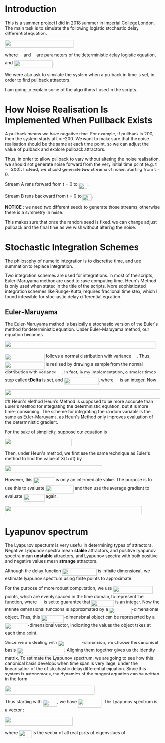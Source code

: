 
# Introduction  
This is a summer project I did in 2018 summer in Imperial College London. The main task is to simulate the following logistic stochastic delay differential equation. 

<img src="/tex/d54e858e85ff6acf67687130083eb796.svg?invert_in_darkmode&sanitize=true" align=middle width=221.58144525pt height=24.65753399999998pt/>

where <img src="/tex/c745b9b57c145ec5577b82542b2df546.svg?invert_in_darkmode&sanitize=true" align=middle width=10.57650494999999pt height=14.15524440000002pt/> and <img src="/tex/8217ed3c32a785f0b5aad4055f432ad8.svg?invert_in_darkmode&sanitize=true" align=middle width=10.16555099999999pt height=22.831056599999986pt/> are parameters of the deterministic delay logistic equation, and <img src="/tex/647ddedd0d2f600c40dbbe8108056d5d.svg?invert_in_darkmode&sanitize=true" align=middle width=125.24022225pt height=24.65753399999998pt/>.

We were also ask to simulate the system when a pullback in time is set, in order to find pullback attractors.

I am going to explain some of the algorithms I used in the scripts.

# How Noise Realisation Is Implemented When Pullback Exists

A pullback means we have negative time. For example, if pullback is 200, then the system starts at t = -200.  We want to make sure that the noise realisation should be the same at each time point, so we can adjust the value of pullback and explore pullback attractors.  

Thus, in order to allow pullback to vary without altering the noise realisation, we should not generate noise forward from the very initial time point (e.g. t = -200). Instead, we should generate **two** streams of noise, starting from t = 0. 

Stream A  runs forward from t = 0 to <img src="/tex/701fa44621fd283e3f2c5468958859d8.svg?invert_in_darkmode&sanitize=true" align=middle width=29.223836399999986pt height=19.1781018pt/>.

Stream B runs backward from t = 0 to <img src="/tex/1d5ba78bbbafd3226f371146bc348363.svg?invert_in_darkmode&sanitize=true" align=middle width=29.223836399999986pt height=19.1781018pt/>.

**NOTICE** : we need two different seeds to generate those streams, otherwise there is a symmetry in noise.

This makes sure that once the random seed is fixed, we can change adjust pullback and the final time as we wish without altering the noise.

# Stochastic Integration Schemes
The philosophy of numeric integration is to discretise time, and use summation to replace integration.
 
Two integration schemes are used for integrations. In most of the scripts, Euler-Maruyama method are used to save computing time. Heun's Method  is only used when stated in the title of the scripts. More sophisticated integration schemes like Runge-Kutta, requires fractional time step, which I found infeasible for stochastic delay differential equation. 
## Euler-Maruyama
The Euler-Maruyama method is basically a stochastic version of the Euler's method for deterministic equation. Under Euler-Maruyama method, our equation becomes

<img src="/tex/4c6fda2b84bf19d1ef8c7d29f1c50d75.svg?invert_in_darkmode&sanitize=true" align=middle width=488.5447545pt height=24.65753399999998pt/>

<img src="/tex/f11145648cff3ba9c4465b8461448c77.svg?invert_in_darkmode&sanitize=true" align=middle width=127.73402069999999pt height=24.65753399999998pt/> follows a normal distribution with variance <img src="/tex/5a8af6f173febd968ef4c52695efcf85.svg?invert_in_darkmode&sanitize=true" align=middle width=14.492060549999989pt height=22.831056599999986pt/>. Thus, <img src="/tex/f11145648cff3ba9c4465b8461448c77.svg?invert_in_darkmode&sanitize=true" align=middle width=127.73402069999999pt height=24.65753399999998pt/> is realised by drawing a sample from the normal distribution with variance <img src="/tex/5a8af6f173febd968ef4c52695efcf85.svg?invert_in_darkmode&sanitize=true" align=middle width=14.492060549999989pt height=22.831056599999986pt/>. In fact, in my implementation, a smaller times step called **tDelta** is set, and <img src="/tex/e65c57c88cc602403a9760a73adca1ec.svg?invert_in_darkmode&sanitize=true" align=middle width=112.05319124999998pt height=22.831056599999986pt/>, where <img src="/tex/1e438235ef9ec72fc51ac5025516017c.svg?invert_in_darkmode&sanitize=true" align=middle width=12.60847334999999pt height=22.465723500000017pt/> is an integer. Now

<img src="/tex/c5b43f0282cd8e2163c09c50dbc558a4.svg?invert_in_darkmode&sanitize=true" align=middle width=510.09202365pt height=29.789954700000024pt/>
## Heun's Method
Heun's Method is supposed to be more accurate than Euler's Method for integrating the deterministic equation, but it is more time- consuming. The scheme for integrating the random variable is the same as Euler-Maruyama, as Heun's Method only improves evaluation of the deterministic gradient. 

For the sake of simplicity, suppose our equation is 

<img src="/tex/331b59c0123e3ea1aa2c0f4710955fc5.svg?invert_in_darkmode&sanitize=true" align=middle width=217.12907039999996pt height=24.65753399999998pt/>

Then, under Heun's method, we first use the same technique as Euler's method to find the value of X(t+dt) by

<img src="/tex/09cf12e61c237b88b551100a84c3023c.svg?invert_in_darkmode&sanitize=true" align=middle width=315.59927849999997pt height=24.65753399999998pt/>

However, this <img src="/tex/2d5e9e9001f4057fdc75304f69d1b973.svg?invert_in_darkmode&sanitize=true" align=middle width=68.21345024999998pt height=24.65753399999998pt/> is only an intermediate value. The purpose is to use this to evaluate <img src="/tex/18da5344aa0718fc0560cf835cbbb5ea.svg?invert_in_darkmode&sanitize=true" align=middle width=90.79342634999999pt height=24.65753399999998pt/> and then use the average gradient to evaluate <img src="/tex/2d5e9e9001f4057fdc75304f69d1b973.svg?invert_in_darkmode&sanitize=true" align=middle width=68.21345024999998pt height=24.65753399999998pt/> again.

<img src="/tex/f0ab9226dc1b7ec0ca0e2a9cbdc2d5b3.svg?invert_in_darkmode&sanitize=true" align=middle width=446.11408215000006pt height=27.77565449999998pt/>

# Lyapunov spectrum
The Lyapunov specturm is very useful in determining types of attractors. Negative Lyapunov spectra mean **stable** attractors, and positive Lyapunov spectra mean **unstable** attractors, and Lyapunov spectra with both positive and negative values mean **strange** attractors. 

Although the delay function <img src="/tex/057fde3677e10e4628746048e05a0584.svg?invert_in_darkmode&sanitize=true" align=middle width=111.62643029999998pt height=24.65753399999998pt/> is infinite dimensional, we estimate lyapunov spectrum using finite points to approximate. 

For the purpose of more robust computation, we use <img src="/tex/00e90768cd54cf7237b1c509f34fd44f.svg?invert_in_darkmode&sanitize=true" align=middle width=127.47068729999998pt height=24.65753399999998pt/> points, which are evenly spaced in the time domain, to represent the function, where <img src="/tex/5a8af6f173febd968ef4c52695efcf85.svg?invert_in_darkmode&sanitize=true" align=middle width=14.492060549999989pt height=22.831056599999986pt/> is set to guarantee that <img src="/tex/c7f4bd27295dced6069c17f5d8b3a740.svg?invert_in_darkmode&sanitize=true" align=middle width=73.79497124999999pt height=22.465723500000017pt/> is an integer. Now the infinite dimensional functions is approximated by a <img src="/tex/c7f4bd27295dced6069c17f5d8b3a740.svg?invert_in_darkmode&sanitize=true" align=middle width=73.79497124999999pt height=22.465723500000017pt/>-dimensional object.  Thus, this <img src="/tex/c7f4bd27295dced6069c17f5d8b3a740.svg?invert_in_darkmode&sanitize=true" align=middle width=73.79497124999999pt height=22.465723500000017pt/>-dimensional object can be represented by a <img src="/tex/c7f4bd27295dced6069c17f5d8b3a740.svg?invert_in_darkmode&sanitize=true" align=middle width=73.79497124999999pt height=22.465723500000017pt/>-dimensional vector, indicating the values the object takes at each time point. 

Since we are dealing with <img src="/tex/c7f4bd27295dced6069c17f5d8b3a740.svg?invert_in_darkmode&sanitize=true" align=middle width=73.79497124999999pt height=22.465723500000017pt/> -dimension, we choose the canonical basis <img src="/tex/94e46ff3acf48b47afcef8b7dc467385.svg?invert_in_darkmode&sanitize=true" align=middle width=153.99570945pt height=24.65753399999998pt/>.  Aligning them together gives us the identity matrix. To estimate the Lyapunov spectrum,  we are going to see how this canonical basis develops when time span is very large, under the linearisation of the of stochastic delay differential equation. Since this system is autonomous, the dynamics of the tangent equation can be written in the form 

<img src="/tex/0e797463df34a1d249fa77d9a0681d94.svg?invert_in_darkmode&sanitize=true" align=middle width=290.76076424999997pt height=27.6567522pt/>

Thus starting with <img src="/tex/d6ca07c8f420b618e165faa2b0de3548.svg?invert_in_darkmode&sanitize=true" align=middle width=47.333168849999986pt height=22.465723500000017pt/>, we have <img src="/tex/9e973a531e7be3193ea1c99e5e69c0ef.svg?invert_in_darkmode&sanitize=true" align=middle width=76.38703379999998pt height=27.6567522pt/>. The Lyapunov spectrum is a vector :

<img src="/tex/661a63e5988afc00d5f43115086f5be3.svg?invert_in_darkmode&sanitize=true" align=middle width=220.08687195000002pt height=27.77565449999998pt/>

where <img src="/tex/b7680b03af3ad50555b9981995ff1ae5.svg?invert_in_darkmode&sanitize=true" align=middle width=40.80723569999999pt height=24.65753399999998pt/> is the vector of all real parts of eigenvalues of 










 
<!--stackedit_data:
eyJoaXN0b3J5IjpbLTEwNDQ2ODMyOCwtMTAxMzgzNzk1MCwtNj
A4ODM1MzQyLC04Njc5NTE2NSwxMzQyNjcxODY0LDI2NTg3NDE0
MCwxNDQ2MjAzNDUxLC02MjE3MDIwMzUsLTI1OTIwODQzMiwtMj
EzMjE2MDM0NSwtMTQwNTA4MzcxMSwtMTM2NzgxNzc3MSwtODAy
NTg1MjcxLDQ3MzM3MDA4MV19
-->